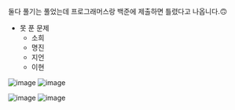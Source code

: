 둘다 풀기는 풀었는데 프로그래머스랑 백준에 제출하면 틀렸다고 나옵니다.:upside_down_face:

- 못 푼 문제
   - 소희
   - 명진
   - 지언
   - 이현

![image](https://user-images.githubusercontent.com/77269204/121514020-81316c80-ca26-11eb-8394-4e699f9a1fd3.png)
![image](https://user-images.githubusercontent.com/77269204/121514049-8989a780-ca26-11eb-8df7-2ad82e12176e.png)

![image](https://user-images.githubusercontent.com/77269204/121514082-94dcd300-ca26-11eb-916f-007ee47ff7a7.png)
![image](https://user-images.githubusercontent.com/77269204/121514101-9e663b00-ca26-11eb-9d27-626e15088d3c.png)
